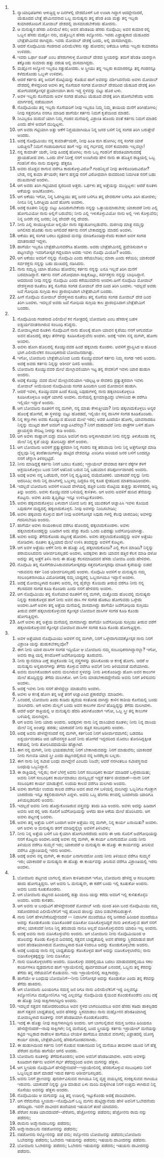 <ol>
  <li>
    <ol>
      <li>ನ್ಯಾಯಾಧಿಪತಿಗಳು ಆಳುತ್ತಿದ್ದ ಆ ದಿನಗಳಲ್ಲಿ ದೇಶದೊಳಗೆ ಬರ ಉಂಟಾ ಗಿದ್ದಾಗ ಆದದ್ದೇನಂದರೆ, ಯೆಹೂದದ ಬೇತ್ಲೆ ಹೇಮಿನವನಾದ ಒಬ್ಬ ಮನುಷ್ಯನು ತನ್ನ ಹೆಂಡ ತಿಯ ಮತ್ತು ತನ್ನ ಇಬ್ಬರು ಕುಮಾರರೊಂದಿಗೆ ಮೋವಾಬ್‌ ದೇಶದಲ್ಲಿ ವಾಸಮಾಡಬೇಕೆಂದು ಹೋದನು.</li>
      <li>ಆ ಮನುಷ್ಯನ ಹೆಸರು ಎಲೀಮೆಲೆ ಕನು; ಅವನ ಹೆಂಡತಿಯ ಹೆಸರು ನೊವೊಮಿ; ಅವನ ಕುಮಾರ ರಲ್ಲಿ ಒಬ್ಬನ ಹೆಸರು ಮಹ್ಲೋ ನನು, ಮತ್ತೊಬ್ಬನ ಹೆಸರು ಕಿಲ್ಯೋನನು. ಇವರು ಎಫ್ರಾತ್ಯರಾದ ಯೆಹೂದದ ಬೇತ್ಲೆಹೇಮಿನವ ರಾಗಿದ್ದರು. ಇವರು ಮೋವಾಬ್‌ ದೇಶಕ್ಕೆ ಬಂದು, ಅಲ್ಲಿ ವಾಸವಾಗಿದ್ದರು.</li>
      <li>ಆದರೆ ನೊವೊಮಿಯ ಗಂಡನಾದ ಎಲೀಮೆಲೆಕನು ಸತ್ತು ಹೋದನು; ಆಕೆಯೂ ಆಕೆಯ ಇಬ್ಬರು ಕುಮಾರರೂ ಉಳಿದರು.</li>
      <li>ಇವರು ಒರ್ಫಾ ರೂತ್‌ ಎಂಬ ಹೆಸರುಗಳುಳ್ಳ ಮೋವಾಬ್‌ ದೇಶದ ಸ್ತ್ರೀಯರನ್ನು ತಮಗೆ ಹೆಂಡತಿ ಯರನ್ನಾಗಿ ತಕ್ಕೊಂಡು ಸುಮಾರು ಹತ್ತು ವರುಷ ಅಲ್ಲಿ ವಾಸವಾಗಿದ್ದರು.</li>
      <li>ಮಹ್ಲೋನ ಕಿಲ್ಯೋನ ಇಬ್ಬರೂ ಸತ್ತುಹೋದರು. ಆ ಸ್ತ್ರೀಯು ತನ್ನ ಇಬ್ಬರು ಕುಮಾರರನ್ನೂ ತನ್ನ ಗಂಡನನ್ನೂ ಕಳೆದುಕೊಂಡು ಒಬ್ಬಳೇ ಉಳಿದಳು.</li>
      <li>ಆದರೆ ಕರ್ತನು ತನ್ನ ಜನರಿಗೆ ರೊಟ್ಟಿಯನ್ನು ಕೊಡುವ ಹಾಗೆ ಅವರನ್ನು ದರ್ಶಿಸಿದನೆಂದು ಅವಳು ಮೋವಾಬ್‌ ದೇಶದಲ್ಲಿ ಕೇಳಿದ್ದರಿಂದ ಅವಳು ತನ್ನ ಸೊಸೆಯರ ಸಂಗಡ ಮೋವಾಬ್‌ ದೇಶದಿಂದ ಯೆಹೂದ ದೇಶಕ್ಕೆ ತಿರಿಗಿ ಹೋಗುವದಕ್ಕೋಸ್ಕರ ಪ್ರಯಾಣವಾಗಿ ತಾನು ಇದ್ದ ಸ್ಥಳವನ್ನು ಬಿಟ್ಟು ಹೊರ ಟಳು.</li>
      <li>ಅವಳ ಇಬ್ಬರು ಸೊಸೆಯರು ಅವಳ ಸಂಗಡ ಹೊರಟು ಯೆಹೂದ ದೇಶಕ್ಕೆ ತಿರಿಗಿ ಹೋಗಬೇಕೆಂದು ಅವರು ಮಾರ್ಗದಲ್ಲಿ ನಡೆಯುವಾಗ</li>
      <li>ನೊವೊಮಿಯು ತನ್ನ ಇಬ್ಬರು ಸೊಸೆಯರಿಗೆ ನೀವು ಇಬ್ಬರೂ ನಿಮ್ಮ ನಿಮ್ಮ ತಾಯಿಯ ಮನೆಗೆ ತಿರಿಗಿಹೋಗಿರಿ; ನೀವು ಸತ್ತವರಿಗೂ ನನಗೂ ಮಾಡಿದ ಹಾಗೆಯೇ ಕರ್ತನು ನಿಮಗೆ ಕೃಪೆಯಿಂದ ಮಾಡಲಿ.</li>
      <li>ನೀವಿಬ್ಬರೂ ಮದುವೆ ಯಾಗಿ ನಿಮ್ಮ ಗಂಡನ ಮನೆಯಲ್ಲಿ ವಿಶ್ರಾಂತಿ ಹೊಂದು ವಂತೆ ಕರ್ತನು ನಿಮಗೆ ಮಾಡಲಿ ಎಂದು ಹೇಳಿ ಅವರಿಗೆ ಮುದ್ದಿಟ್ಟಳು.</li>
      <li>ಆಗ ಅವರು ಗಟ್ಟಿಯಾಗಿ ಅತ್ತು ಆಕೆಗೆ ನಿಶ್ಚಯವಾಗಿಯೂ ನಿನ್ನ ಜನರ ಬಳಿಗೆ ನಿನ್ನ ಸಂಗಡ ತಿರಿಗಿ ಬರುತ್ತೇವೆ ಅಂದರು.</li>
      <li>ಅದಕ್ಕೆ ನೊವೊಮಿಯು ನನ್ನ ಕುಮಾರ್ತೆಯರೇ, ನೀವು ಹಿಂತಿ ರುಗಿ ಹೋಗಿರಿ; ನನ್ನ ಸಂಗಡ ಯಾಕೆ ಬರುತ್ತೀರಿ? ನಿಮಗೆ ಗಂಡಂದಿರಾಗುವ ಹಾಗೆ ಇನ್ನು ನನ್ನ ಗರ್ಭದಲ್ಲಿ ನನಗೆ ಕುಮಾರರು ಇಲ್ಲವಲ್ಲಾ!</li>
      <li>ನನ್ನ ಕುಮಾರ್ತೆ ಯರೇ, ನೀವು ಹಿಂದಕ್ಕೆ ಹೋಗಿರಿ; ನಾನು ಒಬ್ಬ ಗಂಡನಿಗೆ ಹೆಂಡತಿಯಾಗುವದಕ್ಕೆ ಪ್ರಾಯಹೋದ ವಳು. ಒಂದು ವೇಳೆ ನಿರೀಕ್ಷೆ ನನಗೆ ಉಂಟೆಂದು ಹೇಳಿ ನಾನು ಈ ಹೊತ್ತಿನ ರಾತ್ರಿಯಲ್ಲಿ ಒಬ್ಬ ಗಂಡನಿಗೆ ಸೇರಿ ನಾನು ಮಕ್ಕಳನ್ನು ಹೆತ್ತರೂ</li>
      <li>ಅವರು ದೊಡ್ಡವ ರಾಗುವ ವರೆಗೂ ಕಾದುಕೊಳ್ಳುವಿರೋ? ಗಂಡನಿಲ್ಲದೆ ನೀವು ತಾಳಿಕೊಂಡಿರುವಿರೋ? ಬೇಡ, ನನ್ನ ಕುಮಾ ರ್ತೆಯರೇ; ಕರ್ತನ ಹಸ್ತವು ನನಗೆ ವಿರೋಧವಾಗಿ ರುವದರಿಂದ ನಿಮಗಿಂತ ನನಗೆ ಬಹು ದುಃಖವಾಗಿದೆ ಅಂದಳು.</li>
      <li>ಆಗ ಅವರು ತಿರಿಗಿ ಗಟ್ಟಿಯಾದ ಸ್ವರದಿಂದ ಅತ್ತರು. ಒರ್ಫಳು ತನ್ನ ಅತ್ತೆಯನ್ನು ಮುದ್ದಿಟ್ಟಳು: ಆದರೆ ರೂತಳು ಆಕೆಯನ್ನು ಅಂಟಿಕೊಂಡಳು.</li>
      <li>ಆಗ ಆಕೆಯು ಇಗೋ, ನಿನ್ನ ಓರಗಿತ್ತಿಯು ತನ್ನ ಜನರ ಬಳಿಗೂ ತನ್ನ ದೇವರುಗಳ ಬಳಿಗೂ ತಿರಿಗಿ ಹೋದಳು; ನೀನೂ ನಿನ್ನ ಓರಗಿತ್ತಿಯ ಹಿಂದೆ ಹೋಗು ಅಂದಳು.</li>
      <li>ಅದಕ್ಕೆ ರೂತಳು ನಿನ್ನನ್ನು ಬಿಟ್ಟು ಹಿಂದಿರುಗಬೇಕೆಂದು ನನ್ನನ್ನು ಒತ್ತಾಯಮಾಡಬೇಡ; ಯಾಕಂದರೆ ನೀನು ಎಲ್ಲಿ ಹೋಗುವಿಯೋ ನಾನು ಅಲ್ಲಿಗೆ ಬರುವೆನು; ನೀನು ಎಲ್ಲಿ ಇಳುಕೊಳ್ಳುವಿಯೋ ನಾನು ಅಲ್ಲಿ ಇಳು ಕೊಳ್ಳುವೆನು; ನಿನ್ನ ಜನರೇ ನನ್ನ ಜನರು; ನಿನ್ನ ದೇವರೇ ನನ್ನ ದೇವರು.</li>
      <li>ನೀನು ಎಲ್ಲಿ ಸಾಯುತ್ತೀಯೋ ಅಲ್ಲಿಯೇ ನಾನು ಸತ್ತುಹೂಣಲ್ಪಡುವೆನು. ಮರಣವು ಮಾತ್ರ ನಮ್ಮನ್ನು ಅಗಲಿಸದ ಹೊರತು ನಾನು ಅಗಲಿದರೆ ಕರ್ತನು ನನಗೆ ಬೇಕಾದದ್ದನ್ನು ಮಾಡಲಿ ಅಂದಳು.</li>
      <li>ಆಕೆಯು ತನ್ನ ಸಂಗಡ ಬರಲು ದೃಢವಾದ ಮನಸ್ಸು ಮಾಡಿಕೊಂಡಿದ್ದಾಳೆಂದು ಕಂಡಾಗ ಅವಳ ಸಂಗಡ ಮಾತನಾಡದೆ ಇದ್ದಳು.</li>
      <li>ಹಾಗೆಯೇ ಇಬ್ಬರೂ ಬೇತ್ಲೆಹೇಮಿನವರೆಗೂ ಹೋದರು. ಅವರು ಬೇತ್ಲೆಹೇಮಿನಲ್ಲಿ ಪ್ರವೇಶಿಸುವಾಗ ಆ ಪಟ್ಟಣವೆಲ್ಲಾ ಇವರಿಗೋಸ್ಕರ ಗದ್ದಲವಾಗಿ ಅವರು ಇವಳು ನೊವೊ ಮಿಯೋ? ಅಂದರು.</li>
      <li>ಆಗ ಆಕೆಯು ಅವರಿಗೆ ನನ್ನನ್ನು ನೊವೊಮಿ ಎಂದು ಕರೆಯಬೇಡಿರಿ; ಮಾರಾ ಎಂದು ಕರೆಯಿರಿ; ಯಾಕಂದರೆ ಸರ್ವಶಕ್ತನು ನನ್ನನ್ನು ಬಹು ದುಃಖದಲ್ಲಿ ನಡಿಸಿದನು.</li>
      <li>ನಾನು ಸಮೃದ್ಧಿ ಯಾಗಿ ಹೊರಟು ಹೋದೆನು; ಕರ್ತನು ನನ್ನನ್ನು ಏನೂ ಇಲ್ಲದೆ ತಿರಿಗಿ ಮನೆಗೆ ಬರಮಾಡಿದ್ದಾನೆ. ಕರ್ತನು ನನಗೆ ವಿರೋಧವಾಗಿ ಸಾಕ್ಷಿಕೊಟ್ಟು, ಸರ್ವಶಕ್ತನು ನನ್ನನ್ನು ಬಾಧಿಸಿದ್ದಾನೆ. ಆದದರಿಂದ ನೀವು ನನ್ನನ್ನು ನೊವೊಮಿ ಎಂದು ಕರೆಯುವದೇನು ಅಂದಳು.ಹೀಗೆ ನೊವೊಮಿ ಮೋವಾಬ್‌ ದೇಶಸ್ಥಳಾದ ರೂತೆಂಬ ತನ್ನ ಸೊಸೆಯ ಸಂಗಡ ಮೋವಾಬ್‌ ದೇಶ ದಿಂದ ತಿರಿಗಿ ಬಂದಳು. ಇದಲ್ಲದೆ ಅವರು ಜವೆ ಗೋಧಿಯ ಸುಗ್ಗಿಯ ಕಾಲ ಪ್ರಾರಂಭಿಸಿದಾಗ ಬೇತ್ಲೆಹೇಮಿಗೆ ಬಂದರು.</li>
      <li>ಹೀಗೆ ನೊವೊಮಿ ಮೋವಾಬ್‌ ದೇಶಸ್ಥಳಾದ ರೂತೆಂಬ ತನ್ನ ಸೊಸೆಯ ಸಂಗಡ ಮೋವಾಬ್‌ ದೇಶ ದಿಂದ ತಿರಿಗಿ ಬಂದಳು. ಇದಲ್ಲದೆ ಅವರು ಜವೆ ಗೋಧಿಯ ಸುಗ್ಗಿಯ ಕಾಲ ಪ್ರಾರಂಭಿಸಿದಾಗ ಬೇತ್ಲೆಹೇಮಿಗೆ ಬಂದರು.</li>
    </ol>
  </li>
  <li>
    <ol>
      <li>ನೊವೊಮಿಯ ಗಂಡನಾದ ಎಲೀಮೆಲೆ ಕನ ಗೋತ್ರದಲ್ಲಿ ಬೋವಜನು ಎಂಬ ಹೆಸರುಳ್ಳ ಬಹಳ ಐಶ್ವರ್ಯವಂತನಾಗಿರುವ ಸಂಬಂಧಿ ಕನಿದ್ದನು.</li>
      <li>ಮೋವಾಬ್ಯಳಾದ ರೂತಳು ನೊವೊಮಿಗೆ ನಾನು ಹೊಲಕ್ಕೆ ಹೋಗಿ ಯಾವನ ಕೃಪೆಯು ನನಗೆ ಆಗುವದೋ ಅವನ ಹೊಲದಲ್ಲಿ ಹಕ್ಕಲ ತೆನೆಗಳನ್ನು ಕೂಡಿಸಿಕೊಳ್ಳುವೆನು ಅಂದಳು. ಅದಕ್ಕೆ ಇವಳು ನನ್ನ ಮಗಳೇ, ಹೋಗು ಅಂದಳು.</li>
      <li>ಅವಳು ಹೋಗಿ ಹೊಲದಲ್ಲಿ ಕೊಯ್ಯುವವರ ಹಿಂದೆ ಹಕ್ಕಲಾದು ಕೊಂಡಳು. ಅವಳಿಗೆ ಪ್ರಾಪ್ತಿಸಿದ ಆ ಹೊಲದ ಭಾಗ ಎಲೀಮೆಲೆಕನ ಸಂಬಂಧಿಕನಾದ ಬೋವಜನದಾಗಿತ್ತು.</li>
      <li>ಇಗೋ, ಬೋವಜನು ಬೇತ್ಲೆಹೇಮಿನಿಂದ ಬಂದು ಕೊಯ್ಯುವವರಿಗೆ ಕರ್ತನು ನಿಮ್ಮ ಸಂಗಡ ಇರಲಿ ಅಂದನು. ಅದಕ್ಕೆ ಅವರು ಕರ್ತನು ನಿನ್ನನ್ನು ಆಶೀರ್ವ ದಿಸಲಿ ಅಂದರು.</li>
      <li>ಬೋವಜನು ಕೊಯ್ಯುವವರ ಮೇಲೆ ಮೇಲ್ಗಾವಲಿಯಾಗಿ ಇಟ್ಟ ತನ್ನ ಸೇವಕನಿಗೆ ಇವಳು ಯಾರ ಹುಡುಗಿ ಅಂದನು.</li>
      <li>ಅದಕ್ಕೆ ಕೊಯ್ಯು ವವರ ಮೇಲೆ ಮೇಲ್ಗಾವಲಿಯಾಗಿ ಇಡಲ್ಪಟ್ಟ ಆ ಸೇವಕನು ಪ್ರತ್ಯುತ್ತರವಾಗಿ ಇವಳು ಮೋವಾಬ್‌ ಸೀಮೆಯಿಂದ ನೊವೊಮಿಯ ಸಂಗಡ ಹಿಂದಿರುಗಿ ಬಂದ ಮೋವಾಬಿನ ಹುಡುಗಿ.</li>
      <li>ಆದರೆ ಇವಳು, ಕೊಯ್ಯುವವರ ಹಿಂದೆ ಕೊಯ್ದ ಸಿವುಡುಗಳಲ್ಲಿ ನಾನು ಹಕ್ಕಲಾರಿಸಿಕೊಳ್ಳಲೂ ಕೂಡಿಸಿಕೊಳ್ಳಲೂ ಅಪ್ಪಣೆ ಯಾಗಲಿ ಅಂದಳು. ಮನೆಯಲ್ಲಿ ಕ್ಷಣಮಾತ್ರವಿದ್ದು ಬೆಳಗಿನಿಂದ ಈ ವರೆಗೂ ಇಲ್ಲಿಯೇ ಇದ್ದಾಳೆ ಅಂದನು.</li>
      <li>ಆಗ ಬೋವಜನು ರೂತಳಿಗೆ ನನ್ನ ಮಗಳೇ, ನನ್ನ ಮಾತು ಕೇಳುತ್ತೀಯಾ? ನೀನು ಹಕ್ಕಲಾದುಕೊಳ್ಳಲು ಅನ್ಯರ ಹೊಲಕ್ಕೆ ಹೋಗದೆ, ಈ ಸ್ಥಳವನ್ನು ಬಿಟ್ಟು ಹೊರಡದೆ, ಇಲ್ಲಿಯೇ ನನ್ನ ದಾಸಿಗಳ ಸಂಗಡ ಕೂಡಿಕೊಂಡಿರು.</li>
      <li>ನಿನ್ನ ಕಣ್ಣುಗಳು ಅವರು ಕೊಯ್ಯುವ ಹೊಲದ ಮೇಲೆ ಇರಲಿ; ಅವರ ಹಿಂದೆಯೇ ಹೋಗು, ಯಾವನಾದರೂ ನಿನ್ನನ್ನು ಮುಟ್ಟದ ಹಾಗೆ ಅವರಿಗೆ ಆಜ್ಞಾಪಿಸಿದೆನಲ್ಲಾ? ನಿನಗೆ ದಾಹವಾದರೆ ನೀನು ಪಾತ್ರೆಗಳ ಬಳಿಗೆ ಹೋಗಿ ಪ್ರಾಯಸ್ಥರು ಸೇದಿಟ್ಟ ನೀರನ್ನು ಕುಡಿ ಅಂದನು.</li>
      <li>ಆಗ ಅವಳು ಸಾಷ್ಟಾಂಗ ಬಿದ್ದು ವಂದಿಸಿ ಅವನಿಗೆ ನಾನು ಅನ್ಯಳಾಗಿರುವಾಗ ನೀನು ನನ್ನನ್ನು ತಿಳುಕೊಂಡು ನನ್ನ ಮೇಲೆ ನಿನ್ನ ಕೃಪೆ ಯನ್ನು ತೋರಿಸಿದ್ದು ಹೇಗೆ ಅಂದಳು.</li>
      <li>ಆಗ ಬೋವಜನು ಅವಳಿಗೆ ಪ್ರತ್ಯುತ್ತರವಾಗಿ ನಿನ್ನ ಗಂಡನು ಸತ್ತ ತರುವಾಯ ನೀನು ನಿನ್ನ ಅತ್ತೆಗೋಸ್ಕರ ಮಾಡಿ ದ್ದೆಲ್ಲವೂ ನಿನ್ನ ತಂದೆತಾಯಿಗಳನ್ನೂ ಹುಟ್ಟಿದ ದೇಶವನ್ನೂ ಎಂದಿಗೂ ಅರಿಯದ ಜನರ ಬಳಿಗೆ ಬಂದದ್ದೂ ನನಗೆ ಚೆನ್ನಾಗಿ ತಿಳಿಸಲ್ಪಟ್ಟಿದೆ.</li>
      <li>ನೀನು ಮಾಡಿದ್ದಕ್ಕೆ ಕರ್ತನು ನಿನಗೆ ಬದಲು ಕೊಡಲಿ; ಇಸ್ರಾಯೇಲ್‌ ದೇವರಾದ ಕರ್ತನ ರೆಕ್ಕೆಗಳ ಕೆಳಗೆ ಆಶ್ರಯಿಸಿಕೊಳ್ಳಲು ಬಂದ ನಿನಗೆ ಆತನಿಂದ ಬರುವ ನಿನ್ನ ಬಹುಮಾನ ಪರಿಪೂರ್ಣವಾಗಿರಲಿ ಅಂದನು.</li>
      <li>ಅದಕ್ಕೆ ಅವಳು ನನ್ನ ಒಡೆಯನೇ, ನನಗೆ ನಿನ್ನ ದೃಷ್ಟಿಯಲ್ಲಿ ದಯೆದೊರಕಲಿ. ಯಾಕಂದರೆ ನನ್ನನ್ನು ನೀನು ಆದರಿಸಿದಿ; ನಾನು ನಿನ್ನ ದಾಸಿಗಳಲ್ಲಿ ಒಬ್ಬಳಲ್ಲ ದಿದ್ದರೂ ನನ್ನ ಕೂಡ ಸ್ನೇಹದಿಂದ ಮಾತನಾಡಿದಿಅಂದಳು.</li>
      <li>ಇದಲ್ಲದೆ ಬೋವಜನು ಅವಳಿಗೆ ಊಟದ ವೇಳೆಯಲ್ಲಿ ಹತ್ತಿರ ಬಂದು ರೊಟ್ಟಿಯ ತುತ್ತನ್ನು ಹುಳಿರಸದಲ್ಲಿ ಅದ್ದಿ ತಿನ್ನು ಅಂದನು. ಅವಳು ಕೊಯ್ಯುವವರ ಬಳಿಯಲ್ಲಿ ಕುಳಿತಳು. ಆಗ ಅವನು ಅವಳಿಗೆ ಹುರಿದ ತೆನೆಯನ್ನು ಕೊಟ್ಟನು. ಅವಳು ತಿಂದು ತೃಪ್ತಿಪಟ್ಟು ಇನ್ನೂ ಉಳಿಸಿಟ್ಟುಕೊಂಡಳು.</li>
      <li>ಅವಳು ಹಕ್ಕಲಾದುಕೊಳ್ಳಲು ಏಳುವಾಗ ಬೋವ ಜನು ತನ್ನ ಯುವಕರಿಗೆ ಆಜ್ಞಾಪಿಸಿ ಇವಳು ಕೊಯಿದ ಸಿವುಡುಗಳ ಮಧ್ಯದಲ್ಲಿ ಹಕ್ಕಲಾದುಕೊಳ್ಳಲಿ. ನೀವು ಅವಳನ್ನು ನಿಂದಿಸಬೇಡಿರಿ;</li>
      <li>ಅವಳು ಹಕ್ಕಲಾದು ಕೊಳ್ಳುವ ಹಾಗೆ ನೀವು ಅವಳಿಗೋಸ್ಕರ ಸಿವುಡು ಗಳಲ್ಲಿ ಕೆಲವು ಜಾರಬಿಡಿರಿ; ಅವಳನ್ನು ಗದರಿಸಬೇಡಿರಿ ಅಂದನು.</li>
      <li>ಹಾಗೆಯೇ ಅವಳು ಸಾಯಂಕಾಲದ ವರೆಗೂ ಹೊಲದಲ್ಲಿ ಹಕ್ಕಲಾದುಕೊಂಡಳು. ಅವಳು ಹಕ್ಕಲಾದುಕೊಂಡದ್ದನ್ನು ಬಡಿದಾಗ ಅದು ಹೆಚ್ಚು ಕಡಿಮೆ ಒಂದು ಏಫದಷ್ಟು ಜವೆಗೋಧಿಯಾಗಿತ್ತು.</li>
      <li>ಅವಳು ಅದನ್ನು ತೆಗೆದುಕೊಂಡು ಪಟ್ಟಣಕ್ಕೆ ಹೋದಳು. ಅವಳು ಹಕ್ತಲಾದುಕೊಂಡದ್ದನ್ನು ಅವಳ ಅತ್ತೆಯು ನೋಡಿದಳು. ರೂತಳು ತೃಪ್ತಿಯಾದ ಮೇಲೆ ಉಳಿಸಿ ತಂದದ್ದನ್ನು ಅವಳಿಗೆ ಕೊಟ್ಟಳು.</li>
      <li>ಆಗ ಅವಳ ಅತ್ತೆಯು ಆಕೆಗೆ ನೀನು ಈ ಹೊತ್ತು ಎಲ್ಲಿ ಹಕ್ಕಲಾದುಕೊಂಡಿ? ಎಲ್ಲಿ ಕೆಲಸ ಮಾಡಿದಿ? ನಿನ್ನನ್ನು ಪರಾಮರಿಸಿದವನು ಆಶೀರ್ವದಿಸಲ್ಪಡಲಿ ಅಂದಳು. ಅದಕ್ಕವಳು ತಾನು ಯಾವನ ಹತ್ತಿರ ಕೆಲಸ ಮಾಡಿ ದಳೋ ಅದನ್ನು ತನ್ನ ಅತ್ತೆಗೆ ತಿಳಿಸಿ ನಾನು ಈ ಹೊತ್ತು ಕೆಲಸಮಾಡಿದವನ ಹೆಸರು ಬೋವಜ ಎಂದು ಹೇಳಿದಳು.</li>
      <li>ನೊವೊಮಿ ತನ್ನ ಸೊಸೆಗೆಜೀವಿಸಿರುವವರಿಗೋಸ್ಕರವೂ ಸತ್ತವರಿಗೋಸ್ಕರವೂ ಮಾಡಿದ ಕೃಪೆಯನ್ನು ಬಿಡದೆ ಇರುವವನು ಕರ್ತ ನಿಂದ ಆಶೀರ್ವದಿಸಲ್ಪಡಲಿ ಅಂದಳು. ನೊವೊಮಿ ಅವಳಿಗೆ ಆ ಮನುಷ್ಯನು ನಮ್ಮ ಸಂಬಂಧಿಕನಾಗಿಯೂ ವಿಮೋಚಿಸತಕ್ಕ ನಮ್ಮ ಬಾಧ್ಯರಲ್ಲಿ ಒಬ್ಬನಾಗಿಯೂ ಇದ್ದಾನೆ ಅಂದಳು.</li>
      <li>ಅದಕ್ಕೆ ಮೋವಾಬ್ಯಳಾದ ರೂತಳು ಅವನು, ನನ್ನ ಪೈರೆಲ್ಲಾ ಕೊಯಿದು ತೀರುವ ವರೆಗೂ ನೀನು ನನ್ನ ಕೆಲಸದವರ ಸಂಗಡ ಕೂಡಿ ಕೊಂಡಿರು ಎಂದು ನನಗೆ ಹೇಳಿದನು ಅಂದಳು.</li>
      <li>ಆಗ ನೊವೊಮಿಯು ತನ್ನ ಸೊಸೆಯಾದ ರೂತಳಿಗೆ ನನ್ನ ಮಗಳೇ, ಮತ್ತೊಂದು ಹೊಲದಲ್ಲಿ ಮನುಷ್ಯರು ನಿನ್ನನ್ನು ಕಂಡುಕೊಳ್ಳದ ಹಾಗೆ ನೀನು ಅವನ ದಾಸಿ ಗಳ ಸಂಗಡ ಹೊರಟು ಹೋಗುವದು ಒಳ್ಳೇದು ಅಂದಳು.ಹೀಗೆ ಅವಳು ತನ್ನ ಅತ್ತೆಯ ಮನೆಯಲ್ಲಿ ವಾಸವಾಗಿದ್ದು ಹಾಗೆಯೇ ಜವೆಗೋಧಿಯ ಸುಗ್ಗಿಯು ತೀರುವ ವರೆಗೆ ಹಕ್ಕಲಾದುಕೊಳ್ಳುವದ ಕ್ಕೋಸ್ಕರ ಬೋವಜನ ದಾಸಿಗಳ ಸಂಗಡ ಕೂಡಿ ಕೊಂಡು ಹೋಗುತ್ತಿದ್ದಳು.</li>
      <li>ಹೀಗೆ ಅವಳು ತನ್ನ ಅತ್ತೆಯ ಮನೆಯಲ್ಲಿ ವಾಸವಾಗಿದ್ದು ಹಾಗೆಯೇ ಜವೆಗೋಧಿಯ ಸುಗ್ಗಿಯು ತೀರುವ ವರೆಗೆ ಹಕ್ಕಲಾದುಕೊಳ್ಳುವದ ಕ್ಕೋಸ್ಕರ ಬೋವಜನ ದಾಸಿಗಳ ಸಂಗಡ ಕೂಡಿ ಕೊಂಡು ಹೋಗುತ್ತಿದ್ದಳು.</li>
    </ol>
  </li>
  <li>
    <ol>
      <li>ಅವಳ ಅತ್ತೆಯಾದ ನೊವೊಮಿಯು ಅವಳಿಗೆ ನನ್ನ ಮಗಳೇ, ನಿನಗೆ ಒಳ್ಳೇದಾಗುವದಕ್ಕೋಸ್ಕರ ನಾನು ನಿನಗೆ ವಿಶ್ರಾಂತಿ ಯನ್ನು ಹುಡುಕಬೇಕಲ್ಲವೋ?</li>
      <li>ಈಗ ನೀನು ಯಾರ ದಾಸಿಗಳ ಸಂಗಡ ಇದ್ದಿಯೋ ಆ ಬೋವಜನು ನಮ್ಮ ಸಂಬಂಧಿಕನಾಗಿದ್ದಾನಲ್ಲಾ? ಇಗೋ, ಅವನು ರಾತ್ರಿ ಯಲ್ಲಿ ಕಣದೊಳಗೆ ಜವೆಗೋಧಿಯನ್ನು ತೂರುವನು.</li>
      <li>ನೀನು ಸ್ನಾನಮಾಡಿ ಎಣ್ಣೆ ಹಚ್ಚಿಕೊಂಡು ನಿನ್ನ ವಸ್ತ್ರಗಳನ್ನು ಧರಿಸಿಕೊಂಡು ಆ ಕಣಕ್ಕೆ ಹೋಗು. ಆದರೆ ಆ ಮನುಷ್ಯನು ಅನ್ನಪಾನಗಳನ್ನು ತೆಗೆದು ಕೊಳ್ಳುವ ವರೆಗೂ ಅವನಿಗೆ ನೀನು ತಿಳಿಯದಂತೆ ಮರೆಯಾಗಿರು.</li>
      <li>ಅವನು ಮಲಗಿಕೊಂಡಾಗ ಅವನು ಮಲಗಿರುವ ಸ್ಥಳವನ್ನು ನೀನು ತಿಳುಕೊಂಡಿದ್ದು ಹೋಗಿ ಅವನ ಕಾಲುಗಳ ಮೇಲೆ ಹೊದ್ದಿದ್ದನ್ನು ತೆಗೆದು ಮಲಗಿಕೋ. ಆಗ ನೀನು ಮಾಡಬೇಕಾದದ್ದೇನೆಂದು ಅವನು ನಿನಗೆ ತಿಳಿಸುವನು ಅಂದಳು.</li>
      <li>ಅದಕ್ಕೆ ಇವಳು ನೀನು ನನಗೆ ಹೇಳಿದ್ದೆಲ್ಲಾ ಮಾಡುವೆನು ಅಂದಳು.</li>
      <li>ಅವಳು ಆ ಕಣಕ್ಕೆ ಹೋಗಿ ತನ್ನ ಅತ್ತೆ ತನಗೆ ಆಜ್ಞಾಪಿಸಿದ ಪ್ರಕಾರವೆಲ್ಲಾ ಮಾಡಿದಳು.</li>
      <li>ಏನಂದರೆ, ಬೋವಜನು ತಿಂದು ಕುಡಿದು ಹೃದಯ ಸಂತೋಷ ವಾಗಿದ್ದು ಕಾಳಿನ ರಾಶಿಯ ಕೊನೆಯಲ್ಲಿ ಬಂದು ಮಲಗಿದನು. ಆಗ ಅವಳು ಮೆಲ್ಲಗೆ ಬಂದು ಅವನ ಕಾಲುಗಳ ಮೇಲೆ ಹೊದ್ದಿದ್ದನ್ನು ತೆಗೆದು ಮಲಗಿದಳು.</li>
      <li>ಆದರೆ ಅರ್ಧ ರಾತ್ರಿಯಲ್ಲಿ ಆ ಮನುಷ್ಯನು ಹೆದರಿ ತಿರುಗಿಕೊಂಡಾಗ ಇಗೋ, ಒಬ್ಬ ಸ್ತ್ರೀ ತನ್ನ ಕಾಲುಗಳ ಬಳಿಯಲ್ಲಿ ಮಲಗಿದ್ದಳು.</li>
      <li>ಆಗ ಅವನು ನೀನು ಯಾರು ಅಂದನು. ಅದಕ್ಕವಳು ನಾನು ನಿನ್ನ ದಾಸಿಯಾದ ರೂತಳು; ನೀನು ನಿನ್ನ ದಾಸಿಯ ಮೇಲೆ ನಿನ್ನ ಅಂಚನ್ನು ಹರಡು; ಯಾಕಂದರೆ ನೀನು ಹತ್ತಿರ ಸಂಬಂಧಿಕನು ಅಂದಳು.</li>
      <li>ಅದಕ್ಕೆ ಅವನು ಹೇಳಿದ್ದೇನಂದರೆ ನನ್ನ ಮಗಳೇ, ಕರ್ತನಿಂದ ನಿನಗೆ ಆಶೀರ್ವಾದವಾಗಲಿ; ಬಡವರೂ ಐಶ್ವರ್ಯವಂತರೂ ಆದ ಯೌವನಸ್ಥರ ಹಿಂದೆ ನೀನು ಹೋಗದೆ ಇದ್ದದರಿಂದ ಮೊದಲು ತೋರಿಸಿದ್ದಕ್ಕಿಂತ ಕಡೆಯಲ್ಲಿ ನೀನು ತೋರಿಸಿದದಯೆಯು ಹೆಚ್ಚಾಗಿದೆ.</li>
      <li>ಈಗ ನನ್ನ ಮಗಳೇ, ನೀನು ಭಯಪಡಬೇಡ; ನಿನಗೆ ಬೇಕಾಗಿರುವದನ್ನು ನಿನಗೆ ಮಾಡುವೆನು; ಯಾಕಂದರೆ ನೀನು ಗುಣವತಿ ಯಾದ ಸ್ತ್ರೀ ಎಂದು ಪಟ್ಟಣದಲ್ಲಿರುವ ನನ್ನ ಜನರೆಲ್ಲರು ಬಲ್ಲರು.</li>
      <li>ಈಗ ನಾನು ನಿನ್ನ ಸವಿಾಪ ಬಂಧು ವಾಗಿದ್ದೇನೆ ಎಂಬದು ನಿಜವೇ; ಆದರೆ ನನಗಿಂತಲೂ ಸವಿಾಪಸ್ಥನಾದ ಬಂಧುವು ಒಬ್ಬನಿದ್ದಾನೆ.</li>
      <li>ಈ ರಾತ್ರಿಯಲ್ಲಿ ಇಲ್ಲಿರು; ನಾಳೆ ಬೆಳಿಗ್ಗೆ ಅವನು ನಿನಗೆ ಸಂಬಂಧಿಕನ ಕಾರ್ಯ ಮಾಡಿದರೆ ಒಳ್ಳೇದಾಯಿತು; ಅವನು ನಿನಗೆ ಸಂಬಂಧಿಕನ ಕಾರ್ಯಮಾಡಲು ಮನಸ್ಸಿಲ್ಲದೆ ಇದ್ದರೆ ಕರ್ತನ ಜೀವದಾಣೆ--ನಾನೇ ನಿನಗೆ ಸಂಬಂಧಿಕನ ಕಾರ್ಯ ಮಾಡುತ್ತೇನೆ. ಉದಯ ಕಾಲದ ವರೆಗೂ ಮಲಗಿರು ಅಂದನು.</li>
      <li>ಅವಳು ಹಾಗೆಯೇ ಉದಯ ಕಾಲದ ವರೆಗೂ ಅವನ ಪಾದ ಗಳ ಬಳಿಯಲ್ಲಿ ಮಲಗಿದ್ದು ಒಬ್ಬನಿಗೂ ಗೊತ್ತಾಗ ಬಾರದೆಂದು ಇನ್ನೂ ಕತ್ತಲಿರುವಾಗಲೇ ಎದ್ದಳು. ಅವನು ಒಬ್ಬ ಹೆಂಗಸು ಕಣದಲ್ಲಿ ಬಂದಳೆಂದು ಯಾರಿಗೂ ತಿಳಿಯಲ್ಪಡದಿರಲಿ ಅಂದನು.</li>
      <li>ಇದಲ್ಲದೆ ಅವನು ನೀನು ಹೊದ್ದುಕೊಂಡಿರುವ ವಸ್ತ್ರವನ್ನು ತಂದು ಹಿಡಿ ಅಂದನು. ಅವಳು ಅದನ್ನು ಹಿಡಿದಾಗ ಅವನು ಅದ ರಲ್ಲಿ ಆರು ಸೊಲಿಗೆ ಜವೆಗೋಧಿಯನ್ನು ಅಳೆದು ಹಾಕಿ ಆಕೆಯ ಮೇಲೆ ಹೊರಿಸಿದನು. ಆಗ ಅವಳು ಪಟ್ಟಣಕ್ಕೆ ಬಂದಳು.</li>
      <li>ಅವಳು ತನ್ನ ಅತ್ತೆಯ ಬಳಿಗೆ ಬಂದಾಗ ಅವಳ ಅತ್ತೆಯು ನನ್ನ ಮಗಳೇ, ನಿನ್ನ ಕಾರ್ಯ ಏನಾಯಿತು? ಅಂದಳು. ಆಗ ಅವಳು ಆ ಮನುಷ್ಯನು ತನಗೆ ಮಾಡಿದ್ದನ್ನೆಲ್ಲಾ ಅವಳಿಗೆ ತಿಳಿಸಿದಳು;</li>
      <li>ನೀನು ನಿನ್ನ ಅತ್ತೆಯ ಬಳಿಗೆ ಬರಿ ಕೈಯಾಗಿ ಹೋಗಬಾರದೆಂದು ಅವನು ಈ ಆರು ಸೊಲಿಗೆ ಜವೆಗೋಧಿಯನ್ನು ನನಗೆ ಕೊಟ್ಟನು ಅಂದಳು.ಅದಕ್ಕೆ ಅವಳು ನನ್ನ ಮಗಳೇ, ಈ ಕಾರ್ಯ ಏನಾಗುವದೋ ಎಂದು ನೀನು ತಿಳಿಯುವ ವರೆಗೂ ಸುಮ್ಮನೆ ಇರು; ಯಾಕಂದರೆ ಆ ಮನುಷ್ಯನು ಈ ಹೊತ್ತು ಈ ಕಾರ್ಯವನ್ನು ತೀರಿಸುವ ವರೆಗೂ ವಿಶ್ರಾಂತಿಯಲ್ಲಿ ಇರನು ಅಂದಳು.</li>
      <li>ಅದಕ್ಕೆ ಅವಳು ನನ್ನ ಮಗಳೇ, ಈ ಕಾರ್ಯ ಏನಾಗುವದೋ ಎಂದು ನೀನು ತಿಳಿಯುವ ವರೆಗೂ ಸುಮ್ಮನೆ ಇರು; ಯಾಕಂದರೆ ಆ ಮನುಷ್ಯನು ಈ ಹೊತ್ತು ಈ ಕಾರ್ಯವನ್ನು ತೀರಿಸುವ ವರೆಗೂ ವಿಶ್ರಾಂತಿಯಲ್ಲಿ ಇರನು ಅಂದಳು.</li>
    </ol>
  </li>
  <li>
    <ol>
      <li>ಬೋವಜನು ಪಟ್ಟಣದ ಬಾಗಲಲ್ಲಿ ಹೋಗಿ ಕುಳಿತಿರುವಾಗ ಇಗೋ, ಬೋವಜನು ಹೇಳಿದ್ದ ಆ ಸಂಬಂಧಿಕನು ಹಾದು ಹೋಗುತ್ತಿದ್ದನು. ಆಗ ಅವನು ಓ ಮನುಷ್ಯನೇ, ಈ ಕಡೆಗೆ ಬಂದು ಇಲ್ಲಿ ಕೂತುಕೋ ಅಂದನು. ಅವನು ಬಂದು ಕೂತುಕೊಂಡನು.</li>
      <li>ಆಗ ಬೋವಜನು ಪಟ್ಟಣದ ಹಿರಿಯರಲ್ಲಿ ಹತ್ತು ಮಂದಿ ಯನ್ನು ಕರೆದು ಅವರಿಗೆ ಇಲ್ಲಿ ಕುಳಿತುಕೊಳ್ಳಿರಿ ಅಂದನು. ಅವರು ಕುಳಿತರು.</li>
      <li>ಆಗ ಅವನು ಆ ಬಂಧುವಿಗೆ ಹೇಳಿದ್ದೇನಂದರೆ ಮೋವಾಬ್‌ ಸೀಮೆ ಯಿಂದ ತಿರಿಗಿ ಬಂದ ನೊವೊಮಿಯು ನಮ್ಮ ಸಹೋದರನಾದ ಎಲೀಮೆಲೆಕನಿಗೆ ಇದ್ದ ಹೊಲದ ಪಾಲನ್ನು ಮಾರಿ ಬಿಡಬೇಕೆಂದಿರುತ್ತಾಳೆ.</li>
      <li>ನಾನು ನಿನಗೆ ಹೇಳಬೇಕೆಂದಿದ್ದೇನಂದರೆ -- ನಿವಾಸಿಗಳ ಮುಂದೆಯೂ ನನ್ನ ಜನರಾದ ಹಿರಿಯರ ಮುಂದೆಯೂ ಅದನ್ನು ಕೊಂಡುಕೊಂಡು ಬಿಡಿಸಿಕೊಂಡರೆ ಬಿಡಿಸಿಕೋ ಬಿಡಿಸಿಕೊಳ್ಳದಿದ್ದರೆ ನಾನು ತಿಳುಕೊಳ್ಳುವ ಹಾಗೆ ನನಗೆ ಹೇಳು; ಯಾಕಂದರೆ ನೀನೂ ನಿನ್ನ ತರುವಾಯ ನಾನೂ ಅಲ್ಲದೆ ಬಿಡಿಸಿಕೊಳ್ಳುವವನು ಯಾರೂ ಇಲ್ಲ ಅಂದನು.</li>
      <li>ಅದಕ್ಕೆ ಅವನು ನಾನು ಬಿಡಿಸಿಕೊಳ್ಳುವೆನು ಅಂದನು. ಆಗ ಬೋವಜನು ನೀನು ನೊವೊಮಿಯಿಂದ ಆ ಹೊಲವನ್ನು ಕೊಂಡು ಕೊಳ್ಳುವ ದಿವಸದಲ್ಲಿ ಸತ್ತವನ ಬಾಧ್ಯತೆಯಲ್ಲಿ ಅವನ ಹೆಸರನ್ನು ಸ್ಥಿರಮಾಡುವ ಹಾಗೆ ಅವನ ಹೆಂಡತಿಯಾಗಿರುವ ಮೋವಾಬ್ಯಳಾದ ರೂತ ಳಿಂದಲೂ ಅದನ್ನು ಕೊಂಡುಕೊಳ್ಳಬೇಕು ಅಂದನು.</li>
      <li>ಅದಕ್ಕೆ ಬಂಧುವು ನಾನು ನನ್ನ ಬಾಧ್ಯತೆಯನ್ನು ಕೆಡಿಸಿಕೊಳ್ಳದ ಹಾಗೆ ಅದನ್ನು ಬಿಡಿಸಿಕೊಳ್ಳಲಾರೆನು; ನಾನು ಬಿಡಿಸಿಕೊಳ್ಳತಕ್ಕದ್ದನ್ನು ನೀನು ಬಿಡಿಸಿಕೋ;</li>
      <li>ನಾನು ಬಿಡಿಸಿಕೊಳ್ಳಲಾರೆನು ಅಂದನು. ಬಿಡಿಸಿಕೊಳ್ಳು ವದರಲ್ಲಿಯೂ ಬದಲು ಮಾಡುವದರಲ್ಲಿಯೂ ಸಕಲ ಕಾರ್ಯಗಳೂ ದೃಢವಾಗುವ ಹಾಗೆ ಇಸ್ರಾಯೇಲಿನಲ್ಲಿ ಪೂರ್ವದವಾಡಿಕೆ ಏನಂದರೆ, ಒಬ್ಬನು ತನ್ನ ಕೆರವನ್ನು ತೆಗೆದು ತನ್ನ ನೆರೆಯವನಿಗೆ ಕೊಡುವನು. ಇದು ಇಸ್ರಾಯೇಲಿನಲ್ಲಿ ಸಾಕ್ಷಿಗಾದದ್ದು.</li>
      <li>ಹಾಗೆಯೇ ಆ ಬಂಧುವು ಬೋವಜನಿಗೆ--ನೀನು ನಿನಗೋಸ್ಕರ ಅದನ್ನು ಕೊಂಡುಕೋ ಎಂದು ತನ್ನ ಕೆರವನ್ನು ತೆಗೆದು ಹಾಕಿದನು.</li>
      <li>ಆಗ ಬೋವಜನು ಹಿರಿಯರಿಗೂ ಸಮಸ್ತ ಜನ ರಿಗೂ ನಾನು ಎಲೀಮೆಲೆಕನಿಗೆ ಇದ್ದ ಎಲ್ಲವನ್ನೂ ಕಿಲ್ಯೋನನಿಗೂ ಮಹ್ಲೋನನಿಗೂ ಇದ್ದ ಎಲ್ಲವನ್ನೂ ನೊವೊಮಿಯ ಕೈಯಿಂದ ಕೊಂಡುಕೊಂಡೆನು ಎಂಬ ದಕ್ಕೆ ಈ ಹೊತ್ತು ನೀವು ಸಾಕ್ಷಿಗಳಾಗಿದ್ದೀರಿ ಅಂದನು.</li>
      <li>ಇದಲ್ಲದೆ ಸತ್ತವನ ಸಹೋದರರಿಂದಲೂ ಅವನ ಸ್ಥಳದ ಬಾಗಲದಿಂದಲೂ ಅವನ ಹೆಸರು ಕಡಿದು ಹಾಕಲ್ಪಡದ ಹಾಗೆ ಸತ್ತವನ ಬಾಧ್ಯತೆಯಲ್ಲಿ ಅವನ ಹೆಸರನ್ನು ಸ್ಥಿರಮಾಡಲು ನಾನು ಮಹ್ಲೋನನ ಹೆಂಡತಿಯಾಗಿದ್ದ ಮೋವಾಬ್ಯಳಾದ ರೂತಳನ್ನು ನನಗೆ ಹೆಂಡತಿಯಾಗಿ ಕೊಂಡುಕೊಂಡೆನು.</li>
      <li>ಇದಕ್ಕೆ ಈ ಹೊತ್ತು ನೀವು ಸಾಕ್ಷಿಗಳಾಗಿದ್ದೀರಿ ಅಂದನು. ಆಗ ಬಾಗಲಲ್ಲಿರುವ ಸಮಸ್ತ ಜನರೂ ಹಿರಿಯರೂ ಹೇಳಿದ್ದೇನಂದರೆ--ನಾವು ಸಾಕ್ಷಿಗಳೇ; ನಿನ್ನ ಮನೆಯಲ್ಲಿ ಬಂದ ಸ್ತ್ರೀಯನ್ನು ಕರ್ತನು ಇಸ್ರಾಯೇಲ್‌ ಮನೆಯನ್ನು ಕಟ್ಟಿದ ಇಬ್ಬರಾದ ರಾಹೇಲಳ ಹಾಗೆಯೂ ಲೇಯಳ ಹಾಗೆಯೂ ಮಾಡುವ ವನಾಗಲಿ; ಎಫ್ರಾತದಲ್ಲಿ ಯೋಗ್ಯ ಕಾರ್ಯ ಮಾಡು, ಬೇತ್ಲೆಹೇಮಿನಲ್ಲಿ ಹೆಸರುಗೊಂಡವನಾಗಿರು.</li>
      <li>ಈ ಹುಡುಗಿಯಿಂದ ಕರ್ತನು ನಿನಗೆ ಕೊಡುವ ಸಂತಾನದಿಂದ ನಿನ್ನ ಮನೆಯೂ ತಾಮರಳು ಯೂದ ನಿಗೆ ಹೆತ್ತ ಪೆರೆಚನ ಮನೆಯ ಹಾಗೆಯೇ ಆಗಲಿ ಅಂದರು.</li>
      <li>ಬೋವಜನು ರೂತಳನ್ನು ತೆಗೆದುಕೊಂಡನು; ಅವಳು ಅವನಿಗೆ ಹೆಂಡತಿಯಾದಳು. ಅವನು ಅವಳನ್ನು ಕೂಡಿದಾಗ ಕರ್ತನು ಅವಳಿಗೆ ಗರ್ಭ ತೆರೆದದ್ದರಿಂದ ಅವಳು ಮಗನನ್ನು ಹೆತ್ತಳು.</li>
      <li>ಆಗ ಸ್ತ್ರೀಯರು ನೊವೊಮಿಗೆ ಹೇಳಿದ್ದೇನಂದರೆ--ಇಸ್ರಾಯೇಲಿನಲ್ಲಿ ಹೆಸರುಗೊಳ್ಳುವ ಸಂಬಂಧಿಕನು ನಿನಗೆ ಒಬ್ಬನಿಲ್ಲದ ಹಾಗೆ ಮಾಡದೆ ಇರುವ ಕರ್ತನು ಆಶೀರ್ವದಿಸಲ್ಪಡಲಿ.</li>
      <li>ಅವನು ನಿನಗೆ ಪ್ರಾಣವನ್ನು ಪುನರ್ಜೀವಿಸುವವ ನಾಗಿಯೂ ನಿನ್ನ ವೃದ್ಧ ವಯಸ್ಸಿನಲ್ಲಿ ಸಂರಕ್ಷಿಸುವವ ನಾಗಿಯೂ ಇರುವನು. ಯಾಕಂದರೆ ನಿನ್ನನ್ನು ಪ್ರೀತಿ ಮಾಡುವ ಏಳು ಮಂದಿ ಮಕ್ಕಳಿಗಿಂತ ನಿನಗೆ ಉತ್ತಮ ಳಾಗಿರುವ ನಿನ್ನ ಸೊಸೆಯು ಅವನನ್ನು ಹೆತ್ತಳು ಅಂದರು.</li>
      <li>ನೊವೊಮಿಯು ಆ ಮಗುವನ್ನು ಎತ್ತಿ ತನ್ನ ಉಡಿಲಲ್ಲಿ ಇಟ್ಟುಕೊಂಡು ಅದಕ್ಕೆ ದಾದಿಯಾದಳು.</li>
      <li>ಆಗ ನೆರೆಮನೆಯ ಸ್ತ್ರೀಯರು--ನೊವೊಮಿಗೆ ಒಬ್ಬ ಮಗನು ಹುಟ್ಟಿದ್ದಾನೆಂದು ಹೇಳಿ ಅವನಿಗೆ ಓಬೇದನೆಂದು ಹೆಸರಿಟ್ಟರು. ಇವನೇ ದಾವೀದನ ತಂದೆಯಾದ ಇಷಯನಿಗೆ ತಂದೆ ಯಾದವನು.</li>
      <li>ಪೆರೆಚನ ಸಂತತಿ ಯಾವದಂದರೆ--ಪೆರೆಚನು, ಹೆಚ್ರೋನನನ್ನು ಪಡೆದನು; ಹೆಚ್ರೋನನು ರಾಮ ನನ್ನು ಪಡೆದನು;</li>
      <li>ರಾಮನು ಅವ್ಮೆಾನಾದಾಬನನ್ನು ಪಡೆದನು;</li>
      <li>ಅವ್ಮೆಾನಾದಾಬನು ನಹಶೋನನನ್ನು ಪಡೆದನು;</li>
      <li>ನಹಶೋನನು ಸಲ್ಮೋನನನ್ನು ಪಡೆ ದನು; ಸಲ್ಮೋನನು ಬೋವಜನನ್ನು ಪಡೆದನು;ಬೋವಜನು ಓಬೇದನನ್ನು ಪಡೆದನು; ಓಬೇದನು ಇಷಯನನ್ನು ಪಡೆದನು; ಇಷಯನು ದಾವೀದನನ್ನು ಪಡೆದನು.</li>
      <li>ಬೋವಜನು ಓಬೇದನನ್ನು ಪಡೆದನು; ಓಬೇದನು ಇಷಯನನ್ನು ಪಡೆದನು; ಇಷಯನು ದಾವೀದನನ್ನು ಪಡೆದನು.</li>
    </ol>
  </li>
</ol>
